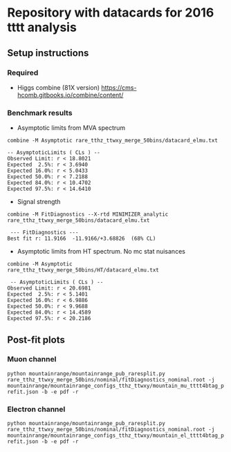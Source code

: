 # Repository with datacards for 2016 tttt analysis

## Setup instructions

### Required 

- Higgs combine (81X version)
https://cms-hcomb.gitbooks.io/combine/content/


### Benchmark results

- Asymptotic limits from MVA spectrum

`combine -M Asymptotic rare_tthz_ttwxy_merge_50bins/datacard_elmu.txt`
```
-- AsymptoticLimits ( CLs ) --
Observed Limit: r < 18.8021
Expected  2.5%: r < 3.6940
Expected 16.0%: r < 5.0433
Expected 50.0%: r < 7.2188
Expected 84.0%: r < 10.4702
Expected 97.5%: r < 14.6410
```
- Signal strength

`combine -M FitDiagnostics --X-rtd MINIMIZER_analytic rare_tthz_ttwxy_merge_50bins/datacard_elmu.txt`

```
 --- FitDiagnostics ---
Best fit r: 11.9166  -11.9166/+3.68826  (68% CL)
```

- Asymptotic limits from HT spectrum. No mc stat nuisances

`combine -M Asymptotic rare_tthz_ttwxy_merge_50bins/HT/datacard_elmu.txt`

```
 -- AsymptoticLimits ( CLs ) --
Observed Limit: r < 20.6981
Expected  2.5%: r < 5.1401
Expected 16.0%: r < 6.9886
Expected 50.0%: r < 9.9688
Expected 84.0%: r < 14.4589
Expected 97.5%: r < 20.2186
```

## Post-fit plots
### Muon channel
`python mountainrange/mountainrange_pub_raresplit.py rare_tthz_ttwxy_merge_50bins/nominal/fitDiagnostics_nominal.root -j mountainrange/mountainrange_configs_tthz_ttwxy/mountain_mu_tttt4btag_prefit.json -b -e pdf -r`
### Electron channel
`python mountainrange/mountainrange_pub_raresplit.py rare_tthz_ttwxy_merge_50bins/nominal/fitDiagnostics_nominal.root -j mountainrange/mountainrange_configs_tthz_ttwxy/mountain_el_tttt4btag_prefit.json -b -e pdf -r`
